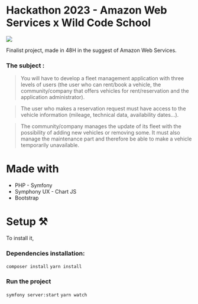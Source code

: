 # Hackathon 2023 - Amazon Web Services x Wild Code School 
<img src="https://www.oceanet-technology.com/wp-content/uploads/2022/08/24/aws-logo-rgb.jpg" />

Finalist project, made in 48H in the suggest of Amazon Web Services.

### The subject : 
> You will have to develop a fleet management application with three levels of users (the user who can rent/book a vehicle, the community/company that offers vehicles for rent/reservation and the application administrator).

> The user who makes a reservation request must have access to the vehicle information (mileage, technical data, availability dates...).

> The community/company manages the update of its fleet with the possibility of adding new vehicles or removing some. It must also manage the maintenance part and therefore be able to make a vehicle temporarily unavailable.

# Made with

- PHP - Symfony
- Symphony UX - Chart JS
- Bootstrap

# Setup ⚒️

To install it, 

### Dependencies installation:
<code>composer install</code>
<code>yarn install</code>

### Run the project
<code>symfony server:start</code>
<code>yarn watch</code>
